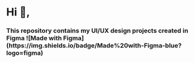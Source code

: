 <h1> Hi 👋, 
<h3> This repository contains my UI/UX design projects created in Figma ![Made with Figma](https://img.shields.io/badge/Made%20with-Figma-blue?logo=figma)

